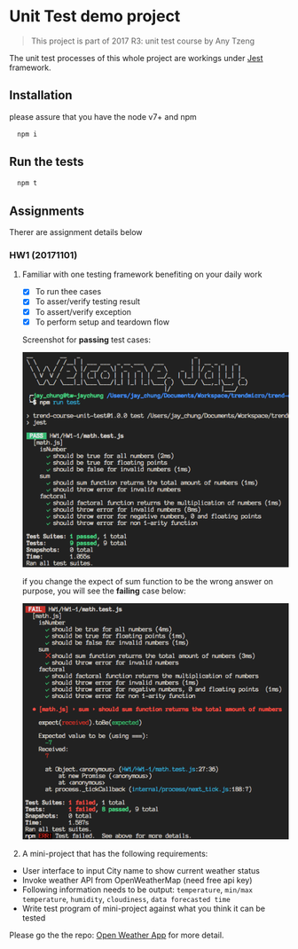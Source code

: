 # Unit Test demo project

> This project is part of 2017 R3: unit test course by Any Tzeng

The unit test processes of this whole project are workings under [Jest](https://github.com/facebook/jest) framework.

## Installation

please assure that you have the node v7+ and npm

```sh
  npm i
```

## Run the tests

```sh
  npm t
```

## Assignments

Therer are assignment details below

### HW1 (20171101)

1. Familiar with one testing framework benefiting on your daily work
    - [x] To run thee cases
    - [x] To asser/verify testing result
    - [x] To assert/verify exception
    - [x] To perform setup and teardown flow

    Screenshot for **passing** test cases:

      <img src="HW1/HW1-1/test_pass_example.png" width="600" alt="test_pass_screenshot">

    if you change the expect of sum function to be the wrong answer on purpose, you will see the **failing** case below:

      <img src="HW1/HW1-1/test_fail_example.png" width="600" alt="test_fail_screenshot">


2. A mini-project that has the following requirements:
  - User interface to input City name to show current weather status
  - Invoke weather API from OpenWeatherMap (need free api key)
  - Following information needs to be output: `temperature`, `min/max temperature`, `humidity`, `cloudiness`, `data forecasted time`
  - Write test program of mini-project against what you think it can be tested

Please go the the repo: [Open Weather App](https://github.com/xJkit/open-weather-app) for more detail.